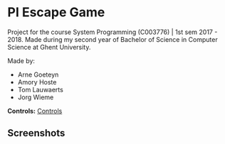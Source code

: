 # PI Escape Game
Project for the course System Programming (C003776) | 1st sem 2017 - 2018. Made during my second year of Bachelor of Science in Computer Science at Ghent University.

Made by:
- Arne Goeteyn
- Amory Hoste
- Tom Lauwaerts
- Jorg Wieme

**Controls:** [Controls](controls.md)

## Screenshots
